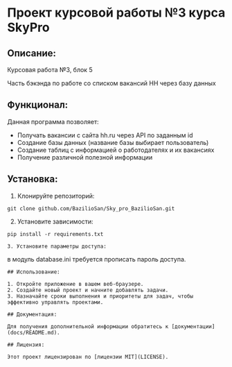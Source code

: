 # Проект курсовой работы №3 курса SkyPro

## Описание:

Курсовая работа №3, блок 5

Часть бэкэнда по работе со списком вакансий HH через базу данных


## Функционал:
Данная программа позволяет:

- Получать вакансии с сайта hh.ru через API по заданным id
- Создание базы данных (название базы выбирает пользователь)
- Создание таблиц с информацией о работодателях и их вакансиях
- Получение различной полезной информации

## Установка:

1. Клонируйте репозиторий:
```
git clone github.com/BazilioSan/Sky_pro_BazilioSan.git
```
2. Установите зависимости:
```
pip install -r requirements.txt

3. Установите параметры доступа:
```
в модуль database.ini требуется прописать пароль доступа. 
```
## Использование:

1. Откройте приложение в вашем веб-браузере.
2. Создайте новый проект и начните добавлять задачи.
3. Назначайте сроки выполнения и приоритеты для задач, чтобы эффективно управлять проектами.

## Документация:

Для получения дополнительной информации обратитесь к [документации](docs/README.md).

## Лицензия:

Этот проект лицензирован по [лицензии MIT](LICENSE).

